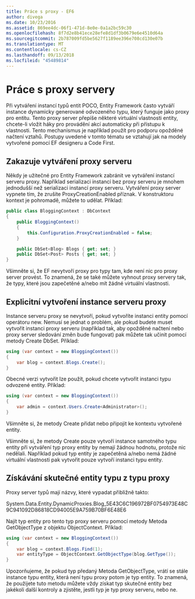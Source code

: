 ```yaml
---
title: Práce s proxy - EF6
author: divega
ms.date: 10/23/2016
ms.assetid: 869ee4dc-06f1-471d-8e0e-0a1a2bc59c30
ms.openlocfilehash: 8f7d2e8b41ece28efe8d1df3b0679e6e4510d64a
ms.sourcegitcommit: 2b787009fd5be5627f1189ee396e708cd130e07b
ms.translationtype: MT
ms.contentlocale: cs-CZ
ms.lasthandoff: 09/13/2018
ms.locfileid: "45489814"
---
```

# <a name="working-with-proxies"></a>Práce s proxy servery
Při vytváření instancí typů entit POCO, Entity Framework často vytváří instance dynamicky generované odvozeného typu, který funguje jako proxy pro entitu. Tento proxy server přepíše některé virtuální vlastnosti entity, chcete-li vložit háky pro provádění akcí automaticky při přístupu k vlastnosti. Tento mechanismus je například použít pro podporu opožděné načtení vztahů. Postupy uvedené v tomto tématu se vztahují jak na modely vytvořené pomocí EF designeru a Code First.  

## <a name="disabling-proxy-creation"></a>Zakazuje vytváření proxy serveru  

Někdy je užitečné pro Entity Framework zabránit ve vytváření instancí serveru proxy. Například serializaci instancí bez proxy serveru je mnohem jednodušší než serializaci instancí proxy serveru. Vytváření proxy server vypnete tím, že zrušíte ProxyCreationEnabled příznak. V konstruktoru kontext je pohromadě, můžete to udělat. Příklad:  

``` csharp
public class BloggingContext : DbContext
{
    public BloggingContext()
    {
        this.Configuration.ProxyCreationEnabled = false;
    }  

    public DbSet<Blog> Blogs { get; set; }
    public DbSet<Post> Posts { get; set; }
}
```  

Všimněte si, že EF nevytvoří proxy pro typy tam, kde není nic pro proxy server provést. To znamená, že se také můžete vyhnout proxy servery tak, že typy, které jsou zapečetěné a/nebo mít žádné virtuální vlastnosti.  

## <a name="explicitly-creating-an-instance-of-a-proxy"></a>Explicitní vytvoření instance serveru proxy  

Instance serveru proxy se nevytvoří, pokud vytvoříte instanci entity pomocí operátoru new. Nemusí se jednat o problém, ale pokud budete muset vytvořit instanci proxy serveru (například tak, aby opožděné načtení nebo proxy server sledování změn bude fungovat) pak můžete tak učinit pomocí metody Create DbSet. Příklad:  

``` csharp
using (var context = new BloggingContext())
{
    var blog = context.Blogs.Create();
}
```  

Obecné verzi vytvořit lze použít, pokud chcete vytvořit instanci typu odvozené entity. Příklad:  

``` csharp
using (var context = new BloggingContext())
{
    var admin = context.Users.Create<Administrator>();
}
```  

Všimněte si, že metody Create přidat nebo připojit ke kontextu vytvořené entity.  

Všimněte si, že metody Create pouze vytvoří instance samotného typu entity při vytváření typ proxy entity by nemají žádnou hodnotu, protože nic nedělali. Například pokud typ entity je zapečetěná a/nebo nemá žádné virtuální vlastnosti pak vytvořit pouze vytvoří instanci typu entity.  

## <a name="getting-the-actual-entity-type-from-a-proxy-type"></a>Získávání skutečné entity typu z typu proxy  

Proxy server typů mají názvy, které vypadat přibližně takto:  

System.Data.Entity.DynamicProxies.Blog_5E43C6C196972BF0754973E48C9C941092D86818CD94005E9A759B70BF6E48E6  

Najít typ entity pro tento typ proxy serveru pomocí metody Metoda GetObjectType z objektu ObjectContext. Příklad:  

``` csharp
using (var context = new BloggingContext())
{
    var blog = context.Blogs.Find(1);
    var entityType = ObjectContext.GetObjectType(blog.GetType());
}
```  

Upozorňujeme, že pokud typ předaný Metoda GetObjectType, vrátí se stále instance typu entity, která není typu proxy potom je typ entity. To znamená, že použijete tuto metodu můžete vždy získat typ skutečné entity bez jakékoli další kontroly a zjistěte, jestli typ je typ proxy serveru, nebo ne.  
